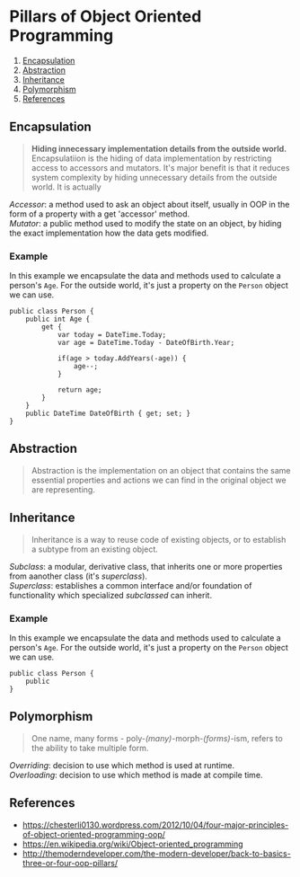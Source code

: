 # Pillars of Object Oriented Programming
1. [Encapsulation](#encapsulation)
2. [Abstraction](#abstraction)
3. [Inheritance](#inheritance)
4. [Polymorphism](#polymorphism)
5. [References](#references)


## Encapsulation
> **Hiding innecessary implementation details from the outside world.**
Encapsulatiion is the hiding of data implementation by restricting access to accessors and mutators. It's major benefit is that it reduces system complexity by hiding unnecessary details from the outside world.
It is actually 

*Accessor*: a method used to ask an object about itself, usually in OOP in the form of a property with a get 'accessor' method.<br/>
*Mutator*: a public method used to modify the state on an object, by hiding the exact implementation how the data gets modified.

### Example
In this example we encapsulate the data and methods used to calculate a person's `Age`. For the outside world, it's just a property on the `Person` object we can use.

```
public class Person {
    public int Age { 
        get {
            var today = DateTime.Today;
            var age = DateTime.Today - DateOfBirth.Year;

            if(age > today.AddYears(-age)) {
                age--;
            }

            return age;
        }
    }
    public DateTime DateOfBirth { get; set; }    
}
```

## Abstraction
> Abstraction is the implementation on an object that contains the same essential properties and actions we can find in the original object we are representing.

## Inheritance
> Inheritance is a way to reuse code of existing objects, or to establish a subtype from an existing object.

*Subclass*: a modular, derivative class, that inherits one or more properties from aanother class (it's *superclass*).<br/>
*Superclass*: establishes a common interface and/or foundation of functionality which specialized *subclassed* can inherit.

### Example
In this example we encapsulate the data and methods used to calculate a person's `Age`. For the outside world, it's just a property on the `Person` object we can use.

```
public class Person {
    public 
}
```

## Polymorphism
> One name, many forms - poly-*(many)*-morph-*(forms)*-ism, refers to the ability to take multiple form.

*Overriding*: decision to use which method is used at runtime.<br/>
*Overloading*: decision to use which method is made at compile time.

## References
- https://chesterli0130.wordpress.com/2012/10/04/four-major-principles-of-object-oriented-programming-oop/
- https://en.wikipedia.org/wiki/Object-oriented_programming
- http://themoderndeveloper.com/the-modern-developer/back-to-basics-three-or-four-oop-pillars/